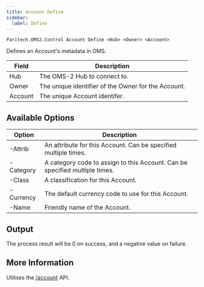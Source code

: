 ```yaml
---
title: Account Define
sidebar:
  label: Define
---
```


`Paritech.OMS2.Control Account Define <Hub> <Owner> <Account>`

Defines an Account's metadata in OMS.

| Field   | Description |
|---------|-------------|
| Hub     | The OMS-2 Hub to connect to. |
| Owner   | The unique identifier of the Owner for the Account. |
| Account | The unique Account identifer. |

## Available Options

| Option                | Description |
|-----------------------|-------------|
| -Attrib <Key> <Value> | An attribute for this Account. Can be specified multiple times. |
| -Category <Category>  | A category code to assign to this Account. Can be specified multiple times. |
| -Class <Class>        | A classification for this Account. |
| -Currency <Comment>   | The default currency code to use for this Account. |
| -Name <Name>          | Friendly name of the Account. |

## Output

The process result will be 0 on success, and a negative value on failure.


## More Information

Utilises the [/account](/rest/account/) API.
